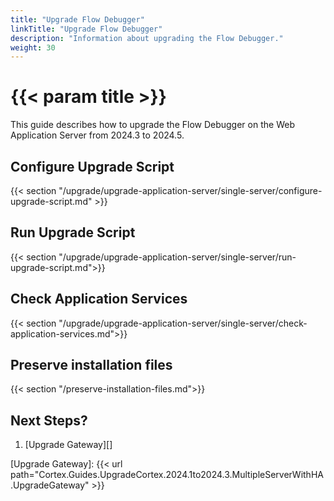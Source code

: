 ```yaml
---
title: "Upgrade Flow Debugger"
linkTitle: "Upgrade Flow Debugger"
description: "Information about upgrading the Flow Debugger."
weight: 30
---
```


# {{< param title >}}

This guide describes how to upgrade the Flow Debugger on the Web Application Server from 2024.3 to 2024.5.

## Configure Upgrade Script

{{< section "/upgrade/upgrade-application-server/single-server/configure-upgrade-script.md" >}}

## Run Upgrade Script

{{< section "/upgrade/upgrade-application-server/single-server/run-upgrade-script.md">}}

## Check Application Services

{{< section "/upgrade/upgrade-application-server/single-server/check-application-services.md">}}

## Preserve installation files

{{< section "/preserve-installation-files.md">}}

## Next Steps?

1. [Upgrade Gateway][]

[Upgrade Gateway]: {{< url path="Cortex.Guides.UpgradeCortex.2024.1to2024.3.MultipleServerWithHA.UpgradeGateway" >}}
